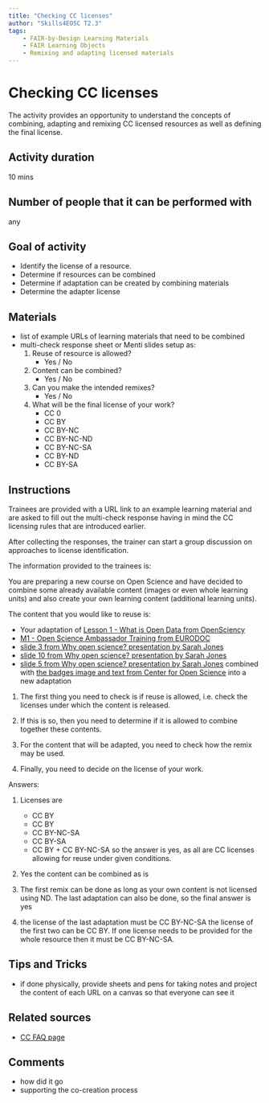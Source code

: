 ```yaml
---
title: "Checking CC licenses"
author: "Skills4EOSC T2.3"
tags: 
    - FAIR-by-Design Learning Materials
    - FAIR Learning Objects
    - Remixing and adapting licensed materials
---
```


# Checking CC licenses

The activity provides an opportunity to understand the concepts of combining, adapting and remixing CC licensed resources as well as defining the final license. 

## Activity duration

10 mins

## Number of people that it can be performed with

any

## Goal of activity

- Identify the license of a resource.
- Determine if resources can be combined
- Determine if adaptation can be created by combining materials
- Determine the adapter license

## Materials
- list of example URLs of learning materials that need to be combined
- multi-check response sheet or Menti slides setup as:
    1. Reuse of resource is allowed?
        - Yes / No
    2. Content can be combined?
        - Yes / No
    3. Can you make the intended remixes?
        - Yes / No
    4. What will be the final license of your work?
        - CC 0
        - CC BY
        - CC BY-NC
        - CC BY-NC-ND
        - CC BY-NC-SA
        - CC BY-ND
        - CC BY-SA


## Instructions

Trainees are provided with a URL link to an example learning material and are asked to fill out the multi-check response having in mind the CC licensing rules that are introduced earlier. 

After collecting the responses, the trainer can start a group discussion on approaches to license identification.

The information provided to the trainees is:

You are preparing a new course on Open Science and have decided to combine some already available content (images or even whole learning units) and also create your own learning content (additional learning units). 

The content that you would like to reuse is:

- Your adaptation of [Lesson 1 - What is Open Data from OpenSciency](https://github.com/opensciency/sprint-content/blob/main/open-data/Lesson1-WhatIsOpenData.md)
- [M1 - Open Science Ambassador Training from EURODOC](https://eurodoc.net/open-science-ambassadors-training/m1-open-science) 
- [slide 3 from Why open science? presentation by Sarah Jones](https://slideplayer.com/slide/12073970/)
- [slide 10 from Why open science? presentation by Sarah Jones](https://slideplayer.com/slide/12073970/)
- [slide 5 from Why open science? presentation by Sarah Jones](https://slideplayer.com/slide/12073970/) combined with [the badges image and text from Center for Open Science](https://www.cos.io/initiatives/badges) into a new adaptation

1. The first thing you need to check is if reuse is allowed, i.e. check the licenses under which the content is released.

2. If this is so, then you need to determine if it is allowed to combine together these contents.

3. For the content that will be adapted, you need to check how the remix may be used.

3. Finally, you need to decide on the license of your work.

Answers:

1. Licenses are 
    - CC BY
    - CC BY
    - CC BY-NC-SA
    - CC BY-SA
    - CC BY + CC BY-NC-SA
so the answer is yes, as all are CC licenses allowing for reuse under given conditions.

2. Yes the content can be combined as is

3. The first remix can be done as long as your own content is not licensed using ND. The last adaptation can also be done, so the final answer is yes

4. the license of the last adaptation must be CC BY-NC-SA
the license of the first two can be CC BY. If one license needs to be provided for the whole resource then it must be CC BY-NC-SA.

## Tips and Tricks
- if done physically, provide sheets and pens for taking notes and project the content of each URL on a canvas so that everyone can see it

## Related sources
- [CC FAQ page](https://creativecommons.org/faq/)

## Comments
- how did it go
- supporting the co-creation process